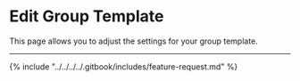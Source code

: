 # Edit Group Template

This page allows you to adjust the settings for your group template.

***

{% include "../../../../.gitbook/includes/feature-request.md" %}
